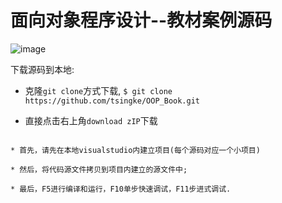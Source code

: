 # 面向对象程序设计--教材案例源码

![image](https://github.com/tsingke/OOP_Book/blob/master/%E7%AC%AC9%E7%AB%A0_%E9%9D%A2%E5%90%91%E5%AF%B9%E8%B1%A1%E7%BC%96%E7%A8%8B%E5%AE%9E%E8%B7%B5/oop.jpg)

下载源码到本地: 

* 克隆`git clone`方式下载, `$ git clone https://github.com/tsingke/OOP_Book.git`

* 直接点击右上角`download zIP`下载



```

* 首先，请先在本地visualstudio内建立项目(每个源码对应一个小项目) 

* 然后，将代码源文件拷贝到项目内建立的源文件中;

* 最后，F5进行编译和运行，F10单步快速调试，F11步进式调试.

```

